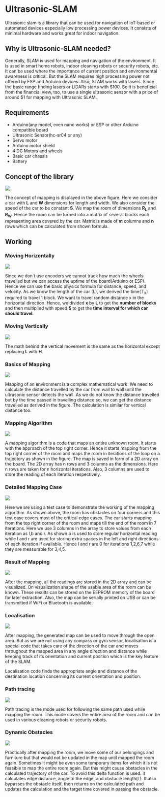 # Ultrasonic-SLAM
Ultrasonic slam is a library that can be used for navigation of IoT-based or automated devices especially low processing power devices. It consists of minimal hardware and works great for indoor navigation.

## Why is Ultrasonic-SLAM needed?
Generally, SLAM is used for mapping and navigation of the environment. It is used in smart home robots, indoor cleaning robots or security robots, etc. It can be used where the importance of current position and environmental awareness is critical. But the SLAM requires high processing power not offered by ESP and Arduino devices. Also, SLAM works with lasers. Since the basic range finding lasers or LIDARs starts with $100. So it is beneficial from the financial view, too, to use a single ultrasonic sensor with a price of around $1 for mapping with Ultrasonic SLAM.

## Requirements
- Arduino(any model, even nano works) or ESP or other Arduino compatible board
- Ultrasonic Sensor(hc-sr04 or any)
- Servo motor
- Arduino motor shield
- 4 DC Motors and wheels
- Basic car chassis
- Battery 

## Concept of the library
<img src="https://github.com/PatelVatsalB21/Ultrasonic-SLAM/blob/main/Images/UltraSLAM%20Intro.png"/>

The concept of mapping is displayed in the above figure. Here we consider a car with **L** and **W** dimensions for length and width. We also consider the speed of the car to be constant **S**. We map the room of dimensions **R<sub>L</sub>** and **R<sub>W</sub>**. Hence the room can be turned into a matrix of several blocks each representing area covered by the car. Matrix is made of **m** columns and **n** rows which can be calculated from shown formula.


## Working

### Moving Horizontally

<img src="https://github.com/PatelVatsalB21/Ultrasonic-SLAM/blob/main/Images/Moving_h.png"/>

Since we don't use encoders we cannot track how much the wheels travelled but we can access the uptime of the board(Arduino or ESP). Hence we can use the basic physics formula for distance, speed, and velocity. As we know the length of the car (L), we derived the time(T<sub>H</sub>) required to travel 1 block. We want to travel random distance x in the horizontal direction. Hence, we divided **x** by **L** to get the **number of blocks** and then multiplied with speed **S** to get the **time interval for which car should travel**.

### Moving Vertically

<img src="https://github.com/PatelVatsalB21/Ultrasonic-SLAM/blob/main/Images/Moving_v.png"/>

The math behind the vertical movement is the same as the horizontal except replacing **L** with **H**.

### Basics of Mapping

<img src="https://github.com/PatelVatsalB21/Ultrasonic-SLAM/blob/main/Images/Mapping_b.png"/>

Mapping of an environment is a complex mathematical work. We need to calculate the distance travelled by the car from wall to wall until the ultrasonic sensor detects the wall. As we do not know the distance travelled but by the time passed in travelling distance so, we can get the distance travelled as derived in the figure. The calculation is similar for vertical distance too.

### Mapping Algorithm

<img src="https://github.com/PatelVatsalB21/Ultrasonic-SLAM/blob/main/Images/Mapping.png"/>

A mapping algorithm is a code that maps an entire unknown room. It starts with the approach of the top right corner. Hence it starts mapping from the top right corner of the room and maps the room in iterations of the loop on a trajectory as shown in the figure. The map is saved in form of a 2D array on the board. The 2D array has n rows and 3 columns as the dimensions. Here n rows are taken for n horizontal iterations. Also, 3 columns are used to store the reading of each iteration respectively.


### Detailed Mapping Case

<img src="https://github.com/PatelVatsalB21/Ultrasonic-SLAM/blob/main/Images/Mapping_2.png"/>

Here we are using a test case to demonstrate the working of the mapping algorithm. As shown above, the room has obstacles on four corners and this test case covers most of the critical edge cases. The car starts mapping from the top right corner of the room and maps till the end of the room in 7 iterations. Here we use 3 columns in the array to store values from each iteration as l,b and r. As shown b is used to store regular horizontal reading while l and r are used for storing extra spaces in the left and right directions of each iteration if available. Hence l and r are 0 for iterations 1,2,6,7 while they are measurable for 3,4,5. 

### Result of Mapping

<img src="https://github.com/PatelVatsalB21/Ultrasonic-SLAM/blob/main/Images/Results_m.png"/>

After the mapping, all the readings are stored in the 2D array and can be visualized. On visualization shape of the usable area of the room can be known. These results can be stored on the EEPROM memory of the board for later extraction. Also, the map can be serially printed on USB or can be transmitted if WiFi or Bluetooth is available.

### Localisation

<img src="https://github.com/PatelVatsalB21/Ultrasonic-SLAM/blob/main/Images/Localisation.png"/>

After mapping, the generated map can be used to move through the open area. But as we are not using any compass or gyro sensor, localisation is a special code that takes care of the direction of the car and moves throughout the mapped area in any angle direction and distance while keeping track of its orientation and current position which is the key feature of the SLAM.

Localisation code finds the appropriate angle and distance of the destination location concerning its current orientation and position.

### Path tracing

<img src="https://github.com/PatelVatsalB21/Ultrasonic-SLAM/blob/main/Images/Path%20Tracing.png"/>

Path tracing is the mode used for following the same path used while mapping the room. This mode covers the entire area of the room and can be used in various cleaning robots or security robots. 

### Dynamic Obstacles

<img src="https://github.com/PatelVatsalB21/Ultrasonic-SLAM/blob/main/Images/Dynamic%20Obstacles.png"/>

Practically after mapping the room, we move some of our belongings and furniture but that would not be updated in the map until mapped the room again. Sometimes it might be even some temporary items for which it is not feasible to map the entire room again. But this might cause obstacles in the calculated trajectory of the car. To avoid this delta function is used. It calculates edge distance, angle to the edge, and obstacle length(L). It also bypasses the obstacle itself, then returns on the calculated path and updates the calculation and the target time covered in passing the obstacle.
